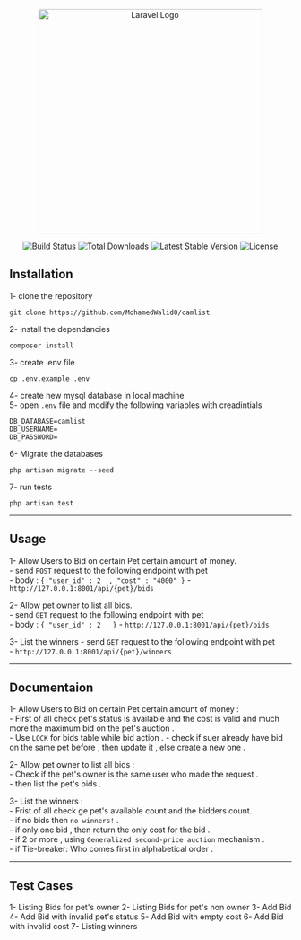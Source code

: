 <p align="center"><a href="https://laravel.com" target="_blank"><img src="https://raw.githubusercontent.com/laravel/art/master/logo-lockup/5%20SVG/2%20CMYK/1%20Full%20Color/laravel-logolockup-cmyk-red.svg" width="400" alt="Laravel Logo"></a></p>

<p align="center">
<a href="https://travis-ci.org/laravel/framework"><img src="https://travis-ci.org/laravel/framework.svg" alt="Build Status"></a>
<a href="https://packagist.org/packages/laravel/framework"><img src="https://img.shields.io/packagist/dt/laravel/framework" alt="Total Downloads"></a>
<a href="https://packagist.org/packages/laravel/framework"><img src="https://img.shields.io/packagist/v/laravel/framework" alt="Latest Stable Version"></a>
<a href="https://packagist.org/packages/laravel/framework"><img src="https://img.shields.io/packagist/l/laravel/framework" alt="License"></a>
</p>

## Installation

1- clone the repository
```
git clone https://github.com/MohamedWalid0/camlist
```
2- install the dependancies 
```
composer install
```
3- create .env file 
```
cp .env.example .env
```
4- create new mysql database in local machine <br>
5- open ```.env``` file and modify the following variables with creadintials
```
DB_DATABASE=camlist
DB_USERNAME=
DB_PASSWORD=
```
6- Migrate the databases
```
php artisan migrate --seed
```
7- run tests
```
php artisan test
```

<hr>

## Usage

1- Allow Users to Bid on certain Pet certain amount of money. <br>
    - send ```POST``` request to the following endpoint with pet <br>
    - body : ```
        {
            "user_id" : 2  ,
            "cost" : "4000"
        } ```
    - ``` http://127.0.0.1:8001/api/{pet}/bids ```


2- Allow pet owner to list all bids. <br>
    - send ```GET``` request to the following endpoint with pet <br>
    - body : ```
        {
            "user_id" : 2  
        } ```
    - ``` http://127.0.0.1:8001/api/{pet}/bids ```


3- List the winners
    - send ```GET``` request to the following endpoint with pet <br>
    - ``` http://127.0.0.1:8001/api/{pet}/winners ```



<hr>

## Documentaion


1- Allow Users to Bid on certain Pet certain amount of money : <br>
    -  First of all check pet's status is available and the cost is valid and much more the maximum bid on the pet's auction . <br>
    - Use ```LOCK``` for bids table while bid action .
    - check if suer already have bid on the same pet before , then update it , else create a new one .<br>

2- Allow pet owner to list all bids : <br>
    - Check if the pet's owner is the same user who made the request .<br>
    - then list the pet's bids . <br>

3- List the winners :<br>
    - Frist of all check ge pet's available count and the bidders count. <br>
    - if no bids then ```no winners!``` .  <br>
    - if only one bid , then return the only cost for the bid .  <br>
    - if 2 or more , using ```Generalized second-price auction```  mechanism . <br>
    - if Tie-breaker: Who comes first in alphabetical order . <br>

<hr>

## Test Cases

1- Listing Bids for pet's owner
2- Listing Bids for pet's non owner
3- Add Bid 
4- Add Bid with invalid pet's status
5- Add Bid with empty cost
6- Add Bid with invalid cost
7- Listing winners
